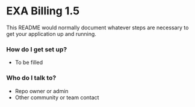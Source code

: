 # EXA Billing 1.5 #

This README would normally document whatever steps are necessary to get your application up and running.

### How do I get set up? ###

* To be filled

### Who do I talk to? ###

* Repo owner or admin
* Other community or team contact